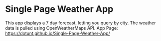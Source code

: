 # Single Page Weather App
This app displays a 7 day forecast, letting you query by city.
The weather data is pulled using OpenWeatherMaps API.
App Page: https://dotunt.github.io/Single-Page-Weather-App/
